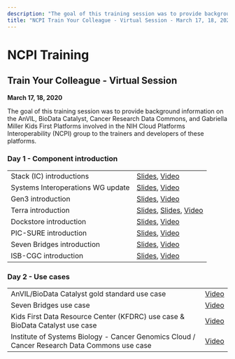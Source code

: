 ```yaml
---
description: "The goal of this training session was to provide background information on the AnVIL, BioData Catalyst, Cancer Research Data Commons, and Gabriella Miller Kids First Platforms involved in the NIH Cloud Platforms Interoperability (NCPI) group to the trainers and developers of these platforms."
title: "NCPI Train Your Colleague - Virtual Session - March 17, 18, 2020"
---
```


# NCPI Training

## Train Your Colleague - Virtual Session

**March 17, 18, 2020**

The goal of this training session was to provide background information on the AnVIL, BioData Catalyst, Cancer Research Data Commons, and Gabriella Miller Kids First Platforms involved in the NIH Cloud Platforms Interoperability (NCPI) group to the trainers and developers of these platforms. 

### Day 1 - Component introduction

|   |   |
| --- | --- |
| Stack (IC) introductions | [Slides](https://docs.google.com/presentation/d/15sjBQG4X7AMKoFy0pJRYMnjmNHh8MVWUq9fOXpwPcnU/edit?usp=sharing), [Video](https://youtu.be/PspTGZIbw5I) |
| Systems Interoperations WG update | [Slides](https://docs.google.com/presentation/d/1OofCfSmX_9WiaRYMOFlln8Ac41I6akav7fKgQt8ytSQ/edit?usp=sharing), [Video](https://youtu.be/-3bqz4B67QE) |
| Gen3 introduction | [Slides](https://drive.google.com/open?id=11c7gKEfOZuu6TCWCDroHgNiVgjP7oIEh-NofRAzsCKw), [Video](https://youtu.be/tzqCYwQRgfU) |
| Terra introduction | [Slides](https://drive.google.com/open?id=17B7122itLyn3q0Xp2fMQX7wnTeTozeCvLNVARFDXdqw), [Slides](https://drive.google.com/open?id=1wmyeUzC50ko76pJ1oyQmJSEpzjfTGbDP), [Video](https://youtu.be/eQwHTQKPCeA) |
| Dockstore introduction | [Slides](https://drive.google.com/open?id=1unq_zyd_1u_kEsYKABVMuaIYMjJ0soFTVLcOtD17hlg), [Video](https://youtu.be/fgrwJ1VN91s) |
| PIC-SURE introduction | [Slides](https://drive.google.com/open?id=1etNlyQH62XSCFLq3Sb5K5iLbpWifRq9Fst5TKgsHKa8), [Video](https://youtu.be/jOdIlEybj4A) |
| Seven Bridges introduction | [Slides](https://drive.google.com/file/d/1iznxMlyRcwxV8cVU3PeyO78ehc8wedDb/view?usp=sharing), [Video](https://youtu.be/1wHenZ0QR08) |
| ISB-CGC introduction | [Slides](https://drive.google.com/file/d/1tjs38dbx6zTcJXbBA9Dhc67mJgkEXT1v/view?usp=sharing), [Video](https://youtu.be/JDqm7NsG46Y) |

### Day 2 - Use cases

|   |   |
| --- | --- |
| AnVIL/BioData Catalyst gold standard use case | [Video](https://youtu.be/uyrgVvhplwM) |
| Seven Bridges use case | [Video](https://youtu.be/elmG_02zn_4) |
| Kids First Data Resource Center (KFDRC) use case & BioData Catalyst use case | [Video](https://youtu.be/w3m3EvK3pKw) |
| Institute of Systems Biology - Cancer Genomics Cloud / Cancer Research Data Commons use case | [Video](https://youtu.be/kLgHSW-39XE) |
